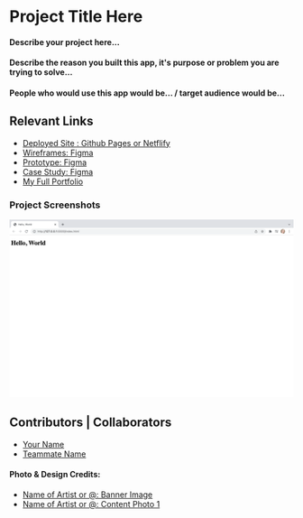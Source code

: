 <!-- Copy and paste this into your readme.md file. Remove comments before publishing. -->

<!-- It's essential to document your work, especially if it's going into the wild. Give your readme as much info as you can as you present it to a future employer. Notice the hash-tags ###? Those are H1-H6 tags! One # being the largest header and H6 being the smallest. -->


# Project Title Here

<!-- Make this intro paragraph your own. Give it lots of detail and specify your intentions and goals for future (V1, V2 additions) -->

#### Describe your project here...

#### Describe the reason you built this app, it's purpose or problem you are trying to solve...

#### People who would use this app would be... / target audience would be...

<!-- Include all the reference links to show off your finished work along with your though process like wireframes and project boards. -->
## Relevant Links

- [Deployed Site : Github Pages or Netflify](https://your-deployed-link-here)
- [Wireframes: Figma](https://www.your-link-to-figma)
- [Prototype: Figma](https://www.your-link-to-figma)
- [Case Study: Figma](https://www.your-link-to-figma)
- [My Full Portfolio](https://www.your-link-to-your-portfolio)


<!-- Pull in a screen shot of your project here -->
### Project Screenshots

<img width="797" alt="" src="./images/hello-world.png">


<!-- Include yourself and any other collaborators, teammates that helped you along the way -->
## Contributors | Collaborators

- [Your Name](https://github.com/link-to-your-github)
- [Teammate Name](https://github.com/link-to-their-github)


<!-- link your inspiratiion or photo credits -->
#### Photo & Design Credits: 

- [Name of Artist or @: Banner Image](https://unsplash.com/@filipz)
- [Name of Artist or @: Content Photo 1](https://unsplash.com/@landscapeplaces)
